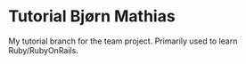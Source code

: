 # Tutorial Bjørn Mathias
My tutorial branch for the team project.
Primarily used to learn Ruby/RubyOnRails.
